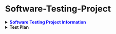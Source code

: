 # Software-Testing-Project
<details>
<summary><font color="blue"><b>Software Testing Project Information</b></font></summary>


# Software Testing Live Project (Theory)

## 1. Project Information

- **Domain:** Ecommerce
- **Sub Domain:** B2C (Business to Customer)
- **Application:** Online Shopping
- **Application Type:** Public Web Application (Internet Application)
- **Development Technologies:** LAMP (Linux, Apache, MySQL, PHP)

## 2. Project Overview

### i. Admin Interface/Server-side
- Application Master Data (Add/Edit/Delete)
- Maintenance (User management, Operations management, etc.)

### ii. User Interface/Client-side
- To perform specified Business operations

## 3. Stakeholders of the Project

- Project Leader
- Senior Management
- Project Team Members
- Project Customer
- Project Testers
- Subcontractors, Consultants, etc.

## 4. Interfaces of the Project/AUT

### i. Admin Interface:
- URL: [Admin Interface](http://gcreddy.com/project/admin/)
- Username: gcreddy
- Password: Temp@2020

### ii. User Interface:
- URL: [User Interface](http://gcreddy.com/project/)

## 5. Features to be Tested in Admin Interface

- Launch Application
- Login to Admin Interface
- Redirecting Operation from Admin to User Interface
- Add/Edit/Delete Manufacturer
- Add/Edit/Delete Category
- Add/Edit/Delete Product
- Add/Edit/Delete/Set as Default Currency
- Reports (User, Product, etc.)

## 6. Features to be Tested in User Interface

- Launch Application
- View Products
- Search Products
- Advanced Search
- Customer Registration
- Customer Login
- Buy Products (Login, Choose products, Update Quantity, Delete Products, Change Details, Select Payment Option, Checkout...)
- Track Order status

## 7. Derive Sanity Test Scenarios for Admin Interface

- Launch Application
- Verify required elements availability in the Admin interface home page/login page
- Verify Admin Login with valid username and password
- Verify required elements availability on the Index page
- Add Manufacturer
- Add Category
- Add Product
- Add Currency

## 8. Derive Sanity Test Scenarios for User Interface

- Verify the Launch of User Interface with valid URL
- Verify required elements availability in the home page
- Verify Customer Registration with valid data
- Verify Customer Login
- Verify Shopping Cart
- Verify Checkout
- Verify Log Off

## 9. Derive Comprehensive (All Possible) Test Cases for Admin Interface

- Verify Launch Application with valid URL
- Verify all elements availability in the Admin interface home page/login page
- Verify "Redirect" functionality from Admin to User Interface before Login
- Verify Admin Login with various scenarios (valid/invalid username/password, blank fields, locking functionality)
- Verify all elements available on the Index page
- Add/Edit/Delete/Move Manufacturer, Category, Product, Currency
- Set Default Currency
- Verify Customer and Product Reports
- Verify "Logoff"

## 10. Derive Comprehensive (All Possible) Test Cases for User Interface

- Verify the Launch of User Interface with valid URL
- Verify all elements available on the home page
- Verify Customer Registration with various scenarios (valid/invalid data, existing email)
- Verify Customer Login with valid email address and password
- Verify Shopping Cart functionality with various scenarios (before selecting any product, after selecting products, updating quantity, removing products)
- Verify Checkout process with various scenarios (before selecting any product, after selecting products, address change, adding comments, selecting payment option, order confirmation)
- Verify "Logoff"


  
</details>


<details>
<summary><b>Test Plan</b></summary>

## Objective
The objective of this test plan is to ensure thorough testing of the Online Shopping application, covering both the Admin Interface and User Interface, to validate its functionality, usability, and performance.

## Scope
This test plan will encompass testing of all features and functionalities as outlined in the project overview, including but not limited to:
- Admin Interface features such as adding/editing/deleting manufacturers, categories, products, and currencies.
- User Interface features such as product browsing, search, registration, login, shopping cart management, checkout, and order tracking.

## Inclusions
- Functional testing
- Usability testing
- Performance testing
- Security testing
- Compatibility testing

## Test Environments
<details>
<summary>Details</summary>

| Environment         | Details                                          |
|---------------------|--------------------------------------------------|
| Browser             | Chrome, Firefox, Safari                          |
| Operating Systems   | Windows, macOS, Linux                            |
| Devices             | Desktop, Laptop, Mobile (iOS, Android)           |
| Development Environment | LAMP stack (Linux, Apache, MySQL, PHP)         |
</details>

## Defect Reporting Procedure
- Defects will be reported using the company's designated defect tracking tool.
- Each defect report will include a detailed description, steps to reproduce, severity, and priority.

## Test Strategy
- A combination of manual and automated testing will be employed.
- Test cases will cover positive and negative scenarios, edge cases, and stress testing.
- Regression testing will be performed after each build/release.

## Test Schedule
- Test preparation and planning: [Start Date] - [End Date]
- Test execution: [Start Date] - [End Date]
- Defect reporting and tracking: Throughout the testing phase
- Test closure: Upon completion of testing activities

## Test Deliverables
- Test plan document
- Test cases
- Test execution reports
- Defect reports

## Entry and Exit Criteria
<details>
<summary>Entry Criteria</summary>

- Completion of application development
- Availability of test environment
- Test data preparation
</details>

<details>
<summary>Exit Criteria</summary>

- Successful completion of all test cases
- Defect closure rate above [Threshold]
- Approval from project stakeholders
</details>

## Test Execution
<details>
<summary>Entry Criteria</summary>

- Completion of test environment setup
- Availability of test data
- Approval of test plan
</details>

<details>
<summary>Exit Criteria</summary>

- Completion of all test cases
- Generation of test execution reports
- Approval of test execution results
</details>

## Test Closure
<details>
<summary>Entry Criteria</summary>

- Completion of all test execution activities
- Review and approval of test results
- Closure of all defects
</details>

<details>
<summary>Exit Criteria</summary>

- Sign-off from project stakeholders
- Archiving of test documentation and artifacts
</details>

## Tools
- Defect Tracking: [Tool Name]
- Test Management: [Tool Name]
- Automation: [Tool Name]

## Risks and Mitigations
- **Risk:** Insufficient test coverage
  - **Mitigation:** Regular reviews of test coverage and test plan updates.
- **Risk:** Limited resources for testing
  - **Mitigation:** Prioritize testing activities and consider resource allocation adjustments.

## Approvals
This test plan is approved by:

Project Manager: [Name]  
Date: [Date]
</details>



